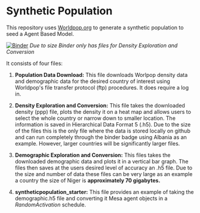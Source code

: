 # Synthetic Population 



This repository uses [Worldpop.org](https://www.worldpop.org/) to generate a synthetic population to seed a Agent Based Model. 

[![Binder](https://mybinder.org/badge_logo.svg)](https://mybinder.org/v2/gh/projectmesadata/syntheticpopulation/HEAD)
*Due to size Binder only has files for Density Exploration and Conversion*

It consists of four files: 

1. **Population Data Download:** This file downloads Worlpop density data and demographic data for the desired country of interest using Worldpop's file transfer protocol (ftp) procedures. It does require a log in. 

2. **Density Exploration and Conversion:** This file takes the downloaded density (ppp) file, plots the density it on a heat map and allows users to select the whole country or narrow down to smaller location. The information is saved in Hierarchical Data Format 5 (.h5). Due to the size of the files this is the only file where the data is stored locally on github and can run completely through the binder badge using Albania as an example. However, larger countries will be significantly larger files. 
3. **Demographic Exploration and Conversion:** This files takes the downloaded demographic data and plots it in a vertical bar graph. The files then saves at the users desired level of accuracy an .h5 file. Due to the size and number of data these files can be very large as an example a country the size of Niger is **approximately 70 gigabytes.**

4. **syntheticpopulation_starter:** This file provides an example of taking the demographic.h5 file and converting it Mesa agent objects in a *RandomActivation* schedule.    